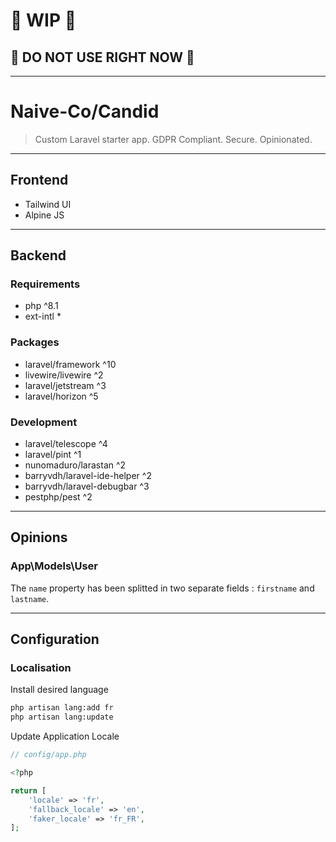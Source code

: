 # 🚨 **WIP** 🚨
## 🚧 **DO NOT USE RIGHT NOW** 🚧

---

# Naive-Co/Candid

> Custom Laravel starter app. GDPR Compliant. Secure. Opinionated.

---

## Frontend
- Tailwind UI
- Alpine JS

---

## Backend

### Requirements
- php ^8.1
- ext-intl *

### Packages
- laravel/framework ^10
- livewire/livewire ^2
- laravel/jetstream ^3
- laravel/horizon ^5

### Development
- laravel/telescope ^4
- laravel/pint ^1
- nunomaduro/larastan ^2
- barryvdh/laravel-ide-helper ^2
- barryvdh/laravel-debugbar ^3
- pestphp/pest ^2

---

## Opinions

### App\Models\User

The `name` property has been splitted in two separate fields : `firstname` and `lastname`.

---

## Configuration

### Localisation

Install desired language

```bash
php artisan lang:add fr
php artisan lang:update
```

Update Application Locale

```php
// config/app.php

<?php

return [
    'locale' => 'fr',
    'fallback_locale' => 'en',
    'faker_locale' => 'fr_FR',
];
```
